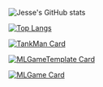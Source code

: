 ![Jesse's GitHub stats](https://github-readme-stats.vercel.app/api?username=Jesse-Jumbo&show_icons=true&include_all_commits=ture&count_private=true)

[![Top Langs](https://github-readme-stats.vercel.app/api/top-langs/?username=Jesse-Jumbo&layout=compact&langs_count=10)](https://github.com/anuraghazra/github-readme-stats)

[![TankMan Card](https://github-readme-stats.vercel.app/api/pin/?username=Jesse-Jumbo&show_owner=true&repo=TankMan)](https://github.com/Jesse-Jumbo/TankMan)

[![MLGameTemplate Card](https://github-readme-stats.vercel.app/api/pin/?username=Jesse-Jumbo&show_owner=true&repo=MLGameTemplate)](https://github.com/Jesse-Jumbo/MLGameTemplate)

[![MLGame Card](https://github-readme-stats.vercel.app/api/pin/?username=Jesse-Jumbo&show_owner=true&repo=MLGame)](https://github.com/Jesse-Jumbo/MLGame)
